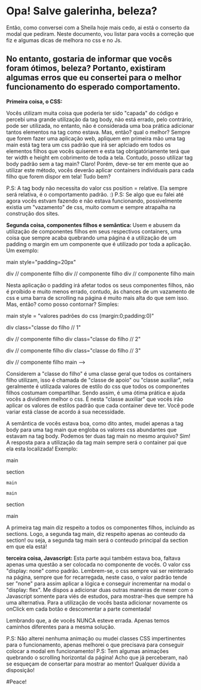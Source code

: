 <h1>Opa! Salve galerinha, beleza? </h1>

Então, como conversei com a Sheila hoje mais cedo, ai está o conserto da modal que pediram.
Neste documento, vou listar para vocês a correção que fiz e algumas dicas de melhora no css e no Js.

<h2>No entanto, gostaria de informar que vocês foram ótimos, beleza? Portanto, existiram algumas erros 
que eu consertei para o melhor funcionamento do esperado comportamento.</h2>

<strong>Primeira coisa, o CSS:</strong>

Vocês utilizam muita coisa que poderia ter sido "capada" do código e percebi uma grande utilização da tag body,
não está errado, pelo contrário, pode ser utilizada, no entanto, não é considerada uma boa prática adicionar tantos elementos 
na tag como estava. Mas, então? qual o melhor? Sempre que forem fazer uma aplicação web, apliquem em primeira mão uma tag main
está tag tera um css padrão que irá ser aplciado em todos os elementos filhos que vocês quiserem e esta tag obrigatóriamente terá que ter 
width e height em cobrimento de toda a tela. Contudo, posso utilizar tag body padrão sem a tag main? Claro! Porém, deve-se ter em mente 
que ao utilizar este método, vocês deverão aplicar containers individuais para cada filho que forem dispor em tela! Tudo bem? 

P.S: A tag body não necessita do valor css position = relative. Ela sempre será relativa, é o comportamento padrão. :)
P.S: Se algo que eu falei até agora vocês estvam fazendo e não estava funcionando, possivelmente existia um "vazamento" de css,
muito comum e sempre atrapalha na construção dos sites.

<strong>Segunda coisa, componentes filhos e semântica: </strong>
Usem e abusem da utilização de componentes filhos em seus respectivos containers, uma coisa que sempre acaba quebrando uma página é a 
utilização de um padding o margin em um componente que é utilizado por toda a aplicação. Um exemplo:

main
  style="padding=20px"

  div // componente filho
  div // componente filho
  div // componente filho
main 

Nesta aplicação o padding irá afetar todos os seus componentes filhos, não é proíbido e muito menos errado, contudo, ás chances de um 
vazamento de css e uma barra de scrolling na página é muito mais alta do que sem isso. Mas, então? como posso contornar? Simples:

main
  style = "valores padrões do css (margin:0;padding:0)"

  div class="classe do filho // 1"

  div // componente filho
  div class="classe do filho // 2"

  div // componente filho
  div class="classe do filho // 3"

  div // componente filho
main -->

Considerem a "classe do filho" é uma classe geral que todos os containers filho utilizam, isso é chamada de "classe de apoio" ou 
"classe auxiliar", nela geralmente é utilizada valores de estilo do css que todos os componentes filhos costumam compartilhar. Sendo assim,
é uma ótima prática e ajuda vocês a dividirem melhor o css. É nesta "classe auxiliar" que vocês irão aplicar os valores de estilos padrão que cada container deve ter. Você pode variar está classe de acordo á sua necessidade. 

A semântica de vocês estava boa, como dito antes, mudei apenas a tag body para uma tag main que engloba os valores css abundantes que estavam na tag body. Podemos ter duas tag main no mesmo arquivo? Sim! A resposta para a utilização da tag main sempre será o container pai que ela esta localizada! Exemplo: 


main

  section

    main

    main

  section

main


A primeira tag main diz respeito a todos os componentes filhos, incluindo as sections. Logo, a segunda tag main, diz respeito apenas ao conteudo da section! ou seja, a segunda tag main será o conteudo principal da section em que ela está!

<strong>terceira coisa, Javascript: </strong>
Esta parte aqui também estava boa, faltava apenas uma questão a ser colocada no componente de vocês. O valor css "display: none" como padrão. Lembrem-se, o css sempre vai ser reinterado na página, sempre que for recarregada, neste caso, o valor padrão tende ser "none" para assim aplicar a lógica e conseguir incrementar na modal o "display: flex". Me dispos a adicionar duas outras maneiras de mexer com o Javascript somente para viés de estudos, para mostrar-lhes que sempre há uma alternativa. Para a utilização de vocês basta adicionar novamente os onClick em cada botão e descomentar a parte comentada!

Lembrando que, a de vocês NUNCA esteve errada. Apenas temos caminhos diferentes para a mesma solução.

P.S: Não alterei nenhuma animação ou mudei classes CSS impertinentes para o funcionamento, apenas melhorei o que precisava para conseguir colocar a modal em funcionamento!
P.S: Tem algumas animações quebrando o scrolling horizontal da página! Acho que já perceberam, naõ se esqueçam de consertar para mostrar ao mentor! Qualquer dúvida a disposição!

#Peace!